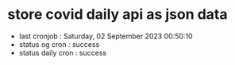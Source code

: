 # store covid daily api as json data

- last cronjob : Saturday, 02 September 2023 00:50:10
- status og cron : success
- status daily cron : success
      
      